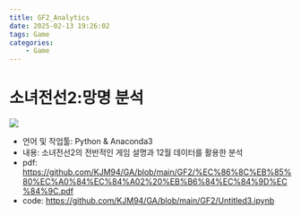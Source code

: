 ```yaml
---
title: GF2_Analytics
date: 2025-02-13 19:26:02
tags: Game
categories:
    - Game
---
```

# 소녀전선2:망명 분석

![](/image/소망.png)

- 언어 및 작업툴: Python & Anaconda3
- 내용: 소녀전선2의 전반적인 게임 설명과 12월 데이터를 활용한 분석
- pdf: https://github.com/KJM94/GA/blob/main/GF2/%EC%86%8C%EB%85%80%EC%A0%84%EC%84%A02%20%EB%B6%84%EC%84%9D%EC%84%9C.pdf
- code: https://github.com/KJM94/GA/blob/main/GF2/Untitled3.ipynb